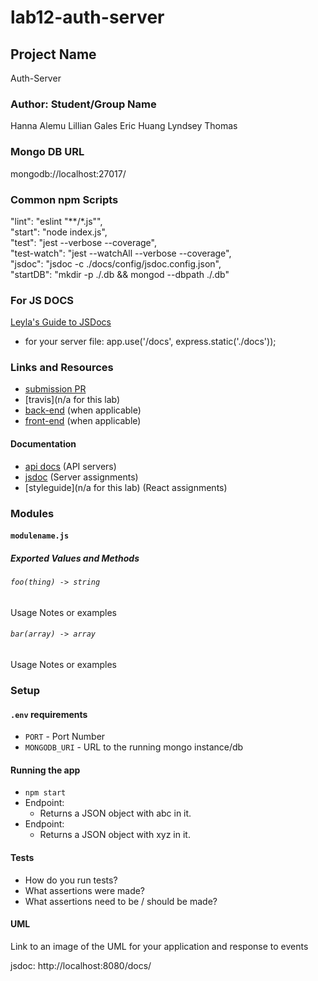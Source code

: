 # lab12-auth-server

## Project Name
Auth-Server

### Author: Student/Group Name
Hanna Alemu
Lillian Gales
Eric Huang
Lyndsey Thomas 

### Mongo DB URL
mongodb://localhost:27017/

### Common npm Scripts
 "lint": "eslint \"**/*.js\"",  
   "start": "node index.js",  
   "test": "jest --verbose --coverage",  
   "test-watch": "jest --watchAll --verbose --coverage",  
   "jsdoc": "jsdoc -c ./docs/config/jsdoc.config.json",  
   "startDB": "mkdir -p ./.db && mongod --dbpath ./.db"

### For JS DOCS
[Leyla's Guide to JSDocs](https://docs.google.com/document/d/1ifvEDvWpdaCO3AtY6P2KBdDvHaG2GkWpfTFIHBx8BoE/edit?usp=sharing)
* for your server file: app.use('/docs', express.static('./docs'));

### Links and Resources
* [submission PR](https://github.com/lilliangales-401-advanced-javascript/lab12-auth-server/pull/5)
* [travis](n/a for this lab)
* [back-end](http://xyz.com) (when applicable)
* [front-end](http://xyz.com) (when applicable)

#### Documentation
* [api docs](https://developer.github.com/apps/building-oauth-apps/authorizing-oauth-apps/) (API servers)
* [jsdoc](http://localhost:8080/docs) (Server assignments)
* [styleguide](n/a for this lab) (React assignments)

### Modules

#### `modulename.js`

##### Exported Values and Methods

###### `foo(thing) -> string`
Usage Notes or examples

###### `bar(array) -> array`
Usage Notes or examples

### Setup

#### `.env` requirements
* `PORT` - Port Number
* `MONGODB_URI` - URL to the running mongo instance/db

#### Running the app
* `npm start`
* Endpoint: 
  * Returns a JSON object with abc in it.
* Endpoint: 
  * Returns a JSON object with xyz in it.
  
#### Tests
* How do you run tests?
* What assertions were made?
* What assertions need to be / should be made?

#### UML
Link to an image of the UML for your application and response to events

jsdoc: http://localhost:8080/docs/